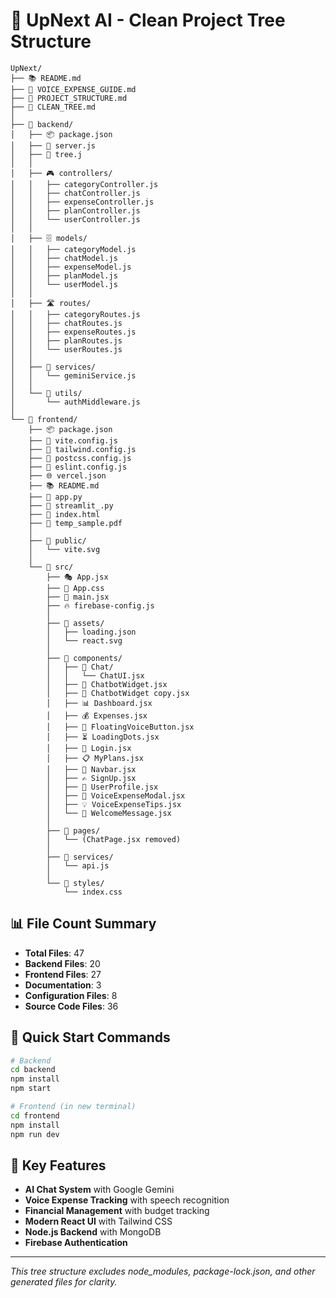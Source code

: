 # 🌳 UpNext AI - Clean Project Tree Structure

```
UpNext/
├── 📚 README.md
├── 🎤 VOICE_EXPENSE_GUIDE.md
├── 🌳 PROJECT_STRUCTURE.md
├── 🌳 CLEAN_TREE.md
│
├── 🔧 backend/
│   ├── 📦 package.json
│   ├── 🚀 server.js
│   ├── 🌳 tree.j
│   │
│   ├── 🎮 controllers/
│   │   ├── categoryController.js
│   │   ├── chatController.js
│   │   ├── expenseController.js
│   │   ├── planController.js
│   │   └── userController.js
│   │
│   ├── 🗄️ models/
│   │   ├── categoryModel.js
│   │   ├── chatModel.js
│   │   ├── expenseModel.js
│   │   ├── planModel.js
│   │   └── userModel.js
│   │
│   ├── 🛣️ routes/
│   │   ├── categoryRoutes.js
│   │   ├── chatRoutes.js
│   │   ├── expenseRoutes.js
│   │   ├── planRoutes.js
│   │   └── userRoutes.js
│   │
│   ├── 🔌 services/
│   │   └── geminiService.js
│   │
│   └── 🔐 utils/
│       └── authMiddleware.js
│
└── 🎨 frontend/
    ├── 📦 package.json
    ├── 🎯 vite.config.js
    ├── 🎨 tailwind.config.js
    ├── 🔧 postcss.config.js
    ├── 📝 eslint.config.js
    ├── 🌐 vercel.json
    ├── 📚 README.md
    ├── 🐍 app.py
    ├── 🐍 streamlit_.py
    ├── 📄 index.html
    ├── 📄 temp_sample.pdf
    │
    ├── 🎨 public/
    │   └── vite.svg
    │
    └── 🧩 src/
        ├── 🎭 App.jsx
        ├── 🎨 App.css
        ├── 🚀 main.jsx
        ├── 🔥 firebase-config.js
        │
        ├── 🎨 assets/
        │   ├── loading.json
        │   └── react.svg
        │
        ├── 🧩 components/
        │   ├── 💬 Chat/
        │   │   └── ChatUI.jsx
        │   ├── 🤖 ChatbotWidget.jsx
        │   ├── 🤖 ChatbotWidget copy.jsx
        │   ├── 📊 Dashboard.jsx
        │   ├── 💰 Expenses.jsx
        │   ├── 🎤 FloatingVoiceButton.jsx
        │   ├── ⏳ LoadingDots.jsx
        │   ├── 🔐 Login.jsx
        │   ├── 📋 MyPlans.jsx
        │   ├── 🧭 Navbar.jsx
        │   ├── ✍️ SignUp.jsx
        │   ├── 👤 UserProfile.jsx
        │   ├── 🎤 VoiceExpenseModal.jsx
        │   ├── 💡 VoiceExpenseTips.jsx
        │   └── 👋 WelcomeMessage.jsx
        │
        ├── 📄 pages/
        │   └── (ChatPage.jsx removed)
        │
        ├── 🔌 services/
        │   └── api.js
        │
        └── 🎨 styles/
            └── index.css
```

## 📊 File Count Summary

- **Total Files**: 47
- **Backend Files**: 20
- **Frontend Files**: 27
- **Documentation**: 3
- **Configuration Files**: 8
- **Source Code Files**: 36

## 🚀 Quick Start Commands

```bash
# Backend
cd backend
npm install
npm start

# Frontend (in new terminal)
cd frontend
npm install
npm run dev
```

## 🔑 Key Features

- **AI Chat System** with Google Gemini
- **Voice Expense Tracking** with speech recognition
- **Financial Management** with budget tracking
- **Modern React UI** with Tailwind CSS
- **Node.js Backend** with MongoDB
- **Firebase Authentication**

---

*This tree structure excludes node_modules, package-lock.json, and other generated files for clarity.*
